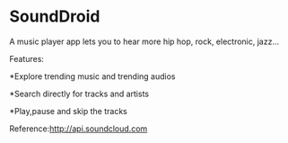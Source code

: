 # SoundDroid
A music player app lets you to hear more hip hop, rock, electronic, jazz...

Features:

*Explore trending music and trending audios

*Search directly for tracks and artists

*Play,pause and skip the tracks

Reference:http://api.soundcloud.com





